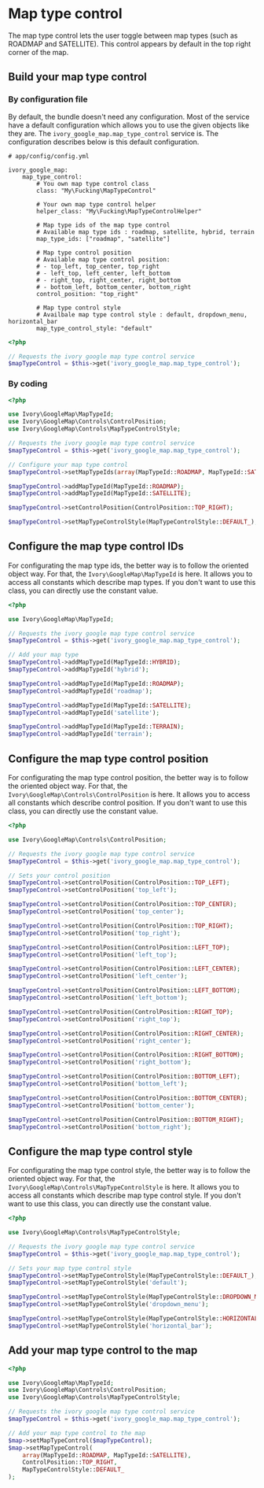 # Map type control

The map type control lets the user toggle between map types (such as ROADMAP and SATELLITE). This control appears by
default in the top right corner of the map.

## Build your map type control

### By configuration file

By default, the bundle doesn't need any configuration. Most of the service have a default configuration which allows
you to use the given objects like they are. The ``ivory_google_map.map_type_control`` service is. The configuration
describes below is this default configuration.

```
# app/config/config.yml

ivory_google_map:
    map_type_control:
        # You own map type control class
        class: "My\Fucking\MapTypeControl"

        # Your own map type control helper
        helper_class: "My\Fucking\MapTypeControlHelper"

        # Map type ids of the map type control
        # Available map type ids : roadmap, satellite, hybrid, terrain
        map_type_ids: ["roadmap", "satellite"]

        # Map type control position
        # Available map type control position:
        # - top_left, top_center, top_right
        # - left_top, left_center, left_bottom
        # - right_top, right_center, right_bottom
        # - bottom_left, bottom_center, bottom_right
        control_position: "top_right"

        # Map type control style
        # Availbale map type control style : default, dropdown_menu, horizontal_bar
        map_type_control_style: "default"
```

``` php
<?php

// Requests the ivory google map type control service
$mapTypeControl = $this->get('ivory_google_map.map_type_control');
```

### By coding

``` php
<?php

use Ivory\GoogleMap\MapTypeId;
use Ivory\GoogleMap\Controls\ControlPosition;
use Ivory\GoogleMap\Controls\MapTypeControlStyle;

// Requests the ivory google map type control service
$mapTypeControl = $this->get('ivory_google_map.map_type_control');

// Configure your map type control
$mapTypeControl->setMapTypeIds(array(MapTypeId::ROADMAP, MapTypeId::SATELLITE));

$mapTypeControl->addMapTypeId(MapTypeId::ROADMAP);
$mapTypeControl->addMapTypeId(MapTypeId::SATELLITE);

$mapTypeControl->setControlPosition(ControlPosition::TOP_RIGHT);

$mapTypeControl->setMapTypeControlStyle(MapTypeControlStyle::DEFAULT_);
```

## Configure the map type control IDs

For configurating the map type ids, the better way is to follow the oriented object way. For that, the
``Ivory\GoogleMap\MapTypeId`` is here. It allows you to access all constants which describe map types. If you don't
want to use this class, you can directly use the constant value.

``` php
<?php

use Ivory\GoogleMap\MapTypeId;

// Requests the ivory google map type control service
$mapTypeControl = $this->get('ivory_google_map.map_type_control');

// Add your map type
$mapTypeControl->addMapTypeId(MapTypeId::HYBRID);
$mapTypeControl->addMapTypeId('hybrid');

$mapTypeControl->addMapTypeId(MapTypeId::ROADMAP);
$mapTypeControl->addMapTypeId('roadmap');

$mapTypeControl->addMapTypeId(MapTypeId::SATELLITE);
$mapTypeControl->addMapTypeId('satellite');

$mapTypeControl->addMapTypeId(MapTypeId::TERRAIN);
$mapTypeControl->addMapTypeId('terrain');
```

## Configure the map type control position

For configurating the map type control position, the better way is to follow the oriented object way. For that, the
``Ivory\GoogleMap\Controls\ControlPosition`` is here. It allows you to access all constants which describe control
position. If you don't want to use this class, you can directly use the constant value.

``` php
<?php

use Ivory\GoogleMap\Controls\ControlPosition;

// Requests the ivory google map type control service
$mapTypeControl = $this->get('ivory_google_map.map_type_control');

// Sets your control position
$mapTypeControl->setControlPosition(ControlPosition::TOP_LEFT);
$mapTypeControl->setControlPosition('top_left');

$mapTypeControl->setControlPosition(ControlPosition::TOP_CENTER);
$mapTypeControl->setControlPosition('top_center');

$mapTypeControl->setControlPosition(ControlPosition::TOP_RIGHT);
$mapTypeControl->setControlPosition('top_right');

$mapTypeControl->setControlPosition(ControlPosition::LEFT_TOP);
$mapTypeControl->setControlPosition('left_top');

$mapTypeControl->setControlPosition(ControlPosition::LEFT_CENTER);
$mapTypeControl->setControlPosition('left_center');

$mapTypeControl->setControlPosition(ControlPosition::LEFT_BOTTOM);
$mapTypeControl->setControlPosition('left_bottom');

$mapTypeControl->setControlPosition(ControlPosition::RIGHT_TOP);
$mapTypeControl->setControlPosition('right_top');

$mapTypeControl->setControlPosition(ControlPosition::RIGHT_CENTER);
$mapTypeControl->setControlPosition('right_center');

$mapTypeControl->setControlPosition(ControlPosition::RIGHT_BOTTOM);
$mapTypeControl->setControlPosition('right_bottom');

$mapTypeControl->setControlPosition(ControlPosition::BOTTOM_LEFT);
$mapTypeControl->setControlPosition('bottom_left');

$mapTypeControl->setControlPosition(ControlPosition::BOTTOM_CENTER);
$mapTypeControl->setControlPosition('bottom_center');

$mapTypeControl->setControlPosition(ControlPosition::BOTTOM_RIGHT);
$mapTypeControl->setControlPosition('bottom_right');
```

## Configure the map type control style

For configurating the map type control style, the better way is to follow the oriented object way. For that, the
``Ivory\GoogleMap\Controls\MapTypeControlStyle`` is here. It allows you to access all constants which describe map
type control style. If you don't want to use this class, you can directly use the constant value.

``` php
<?php

use Ivory\GoogleMap\Controls\MapTypeControlStyle;

// Requests the ivory google map type control service
$mapTypeControl = $this->get('ivory_google_map.map_type_control');

// Sets your map type control style
$mapTypeControl->setMapTypeControlStyle(MapTypeControlStyle::DEFAULT_);
$mapTypeControl->setMapTypeControlStyle('default');

$mapTypeControl->setMapTypeControlStyle(MapTypeControlStyle::DROPDOWN_MENU);
$mapTypeControl->setMapTypeControlStyle('dropdown_menu');

$mapTypeControl->setMapTypeControlStyle(MapTypeControlStyle::HORIZONTAL_BAR);
$mapTypeControl->setMapTypeControlStyle('horizontal_bar');
```

## Add your map type control to the map

``` php
<?php

use Ivory\GoogleMap\MapTypeId;
use Ivory\GoogleMap\Controls\ControlPosition;
use Ivory\GoogleMap\Controls\MapTypeControlStyle;

// Requests the ivory google map type control service
$mapTypeControl = $this->get('ivory_google_map.map_type_control');

// Add your map type control to the map
$map->setMapTypeControl($mapTypeControl);
$map->setMapTypeControl(
    array(MapTypeId::ROADMAP, MapTypeId::SATELLITE),
    ControlPosition::TOP_RIGHT,
    MapTypeControlStyle::DEFAULT_
);
```
